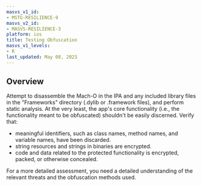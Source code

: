 ```yaml
---
masvs_v1_id:
- MSTG-RESILIENCE-9
masvs_v2_id:
- MASVS-RESILIENCE-3
platform: ios
title: Testing Obfuscation
masvs_v1_levels:
- R
last_updated: May 08, 2023
---
```


## Overview

Attempt to disassemble the Mach-O in the IPA and any included library files in the "Frameworks" directory (.dylib or .framework files), and perform static analysis. At the very least, the app's core functionality (i.e., the functionality meant to be obfuscated) shouldn't be easily discerned. Verify that:

- meaningful identifiers, such as class names, method names, and variable names, have been discarded.
- string resources and strings in binaries are encrypted.
- code and data related to the protected functionality is encrypted, packed, or otherwise concealed.

For a more detailed assessment, you need a detailed understanding of the relevant threats and the obfuscation methods used.

